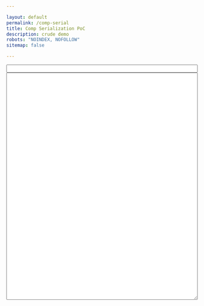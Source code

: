 ```yaml
---

layout: default
permalink: /comp-serial
title: Comp Serialization PoC
description: crude demo
robots: "NOINDEX, NOFOLLOW"
sitemap: false

---
```


<input id="poc-url" style="width:100%;" />
<textarea id="poc-json" style="width:100%; height:600px">

</textarea>

<script type="text/javascript">

// https://stackoverflow.com/questions/14733374/how-to-generate-an-md5-file-hash-in-javascript-node-js
var MD5 = function(d){var r = M(V(Y(X(d),8*d.length)));return r.toLowerCase()};function M(d){for(var _,m="0123456789ABCDEF",f="",r=0;r<d.length;r++)_=d.charCodeAt(r),f+=m.charAt(_>>>4&15)+m.charAt(15&_);return f}function X(d){for(var _=Array(d.length>>2),m=0;m<_.length;m++)_[m]=0;for(m=0;m<8*d.length;m+=8)_[m>>5]|=(255&d.charCodeAt(m/8))<<m%32;return _}function V(d){for(var _="",m=0;m<32*d.length;m+=8)_+=String.fromCharCode(d[m>>5]>>>m%32&255);return _}function Y(d,_){d[_>>5]|=128<<_%32,d[14+(_+64>>>9<<4)]=_;for(var m=1732584193,f=-271733879,r=-1732584194,i=271733878,n=0;n<d.length;n+=16){var h=m,t=f,g=r,e=i;f=md5_ii(f=md5_ii(f=md5_ii(f=md5_ii(f=md5_hh(f=md5_hh(f=md5_hh(f=md5_hh(f=md5_gg(f=md5_gg(f=md5_gg(f=md5_gg(f=md5_ff(f=md5_ff(f=md5_ff(f=md5_ff(f,r=md5_ff(r,i=md5_ff(i,m=md5_ff(m,f,r,i,d[n+0],7,-680876936),f,r,d[n+1],12,-389564586),m,f,d[n+2],17,606105819),i,m,d[n+3],22,-1044525330),r=md5_ff(r,i=md5_ff(i,m=md5_ff(m,f,r,i,d[n+4],7,-176418897),f,r,d[n+5],12,1200080426),m,f,d[n+6],17,-1473231341),i,m,d[n+7],22,-45705983),r=md5_ff(r,i=md5_ff(i,m=md5_ff(m,f,r,i,d[n+8],7,1770035416),f,r,d[n+9],12,-1958414417),m,f,d[n+10],17,-42063),i,m,d[n+11],22,-1990404162),r=md5_ff(r,i=md5_ff(i,m=md5_ff(m,f,r,i,d[n+12],7,1804603682),f,r,d[n+13],12,-40341101),m,f,d[n+14],17,-1502002290),i,m,d[n+15],22,1236535329),r=md5_gg(r,i=md5_gg(i,m=md5_gg(m,f,r,i,d[n+1],5,-165796510),f,r,d[n+6],9,-1069501632),m,f,d[n+11],14,643717713),i,m,d[n+0],20,-373897302),r=md5_gg(r,i=md5_gg(i,m=md5_gg(m,f,r,i,d[n+5],5,-701558691),f,r,d[n+10],9,38016083),m,f,d[n+15],14,-660478335),i,m,d[n+4],20,-405537848),r=md5_gg(r,i=md5_gg(i,m=md5_gg(m,f,r,i,d[n+9],5,568446438),f,r,d[n+14],9,-1019803690),m,f,d[n+3],14,-187363961),i,m,d[n+8],20,1163531501),r=md5_gg(r,i=md5_gg(i,m=md5_gg(m,f,r,i,d[n+13],5,-1444681467),f,r,d[n+2],9,-51403784),m,f,d[n+7],14,1735328473),i,m,d[n+12],20,-1926607734),r=md5_hh(r,i=md5_hh(i,m=md5_hh(m,f,r,i,d[n+5],4,-378558),f,r,d[n+8],11,-2022574463),m,f,d[n+11],16,1839030562),i,m,d[n+14],23,-35309556),r=md5_hh(r,i=md5_hh(i,m=md5_hh(m,f,r,i,d[n+1],4,-1530992060),f,r,d[n+4],11,1272893353),m,f,d[n+7],16,-155497632),i,m,d[n+10],23,-1094730640),r=md5_hh(r,i=md5_hh(i,m=md5_hh(m,f,r,i,d[n+13],4,681279174),f,r,d[n+0],11,-358537222),m,f,d[n+3],16,-722521979),i,m,d[n+6],23,76029189),r=md5_hh(r,i=md5_hh(i,m=md5_hh(m,f,r,i,d[n+9],4,-640364487),f,r,d[n+12],11,-421815835),m,f,d[n+15],16,530742520),i,m,d[n+2],23,-995338651),r=md5_ii(r,i=md5_ii(i,m=md5_ii(m,f,r,i,d[n+0],6,-198630844),f,r,d[n+7],10,1126891415),m,f,d[n+14],15,-1416354905),i,m,d[n+5],21,-57434055),r=md5_ii(r,i=md5_ii(i,m=md5_ii(m,f,r,i,d[n+12],6,1700485571),f,r,d[n+3],10,-1894986606),m,f,d[n+10],15,-1051523),i,m,d[n+1],21,-2054922799),r=md5_ii(r,i=md5_ii(i,m=md5_ii(m,f,r,i,d[n+8],6,1873313359),f,r,d[n+15],10,-30611744),m,f,d[n+6],15,-1560198380),i,m,d[n+13],21,1309151649),r=md5_ii(r,i=md5_ii(i,m=md5_ii(m,f,r,i,d[n+4],6,-145523070),f,r,d[n+11],10,-1120210379),m,f,d[n+2],15,718787259),i,m,d[n+9],21,-343485551),m=safe_add(m,h),f=safe_add(f,t),r=safe_add(r,g),i=safe_add(i,e)}return Array(m,f,r,i)}function md5_cmn(d,_,m,f,r,i){return safe_add(bit_rol(safe_add(safe_add(_,d),safe_add(f,i)),r),m)}function md5_ff(d,_,m,f,r,i,n){return md5_cmn(_&m|~_&f,d,_,r,i,n)}function md5_gg(d,_,m,f,r,i,n){return md5_cmn(_&f|m&~f,d,_,r,i,n)}function md5_hh(d,_,m,f,r,i,n){return md5_cmn(_^m^f,d,_,r,i,n)}function md5_ii(d,_,m,f,r,i,n){return md5_cmn(m^(_|~f),d,_,r,i,n)}function safe_add(d,_){var m=(65535&d)+(65535&_);return(d>>16)+(_>>16)+(m>>16)<<16|65535&m}function bit_rol(d,_){return d<<_|d>>>32-_}


var comp = {
	bots: [
		{name: "barrie", ai: [1,0,1,0,0]},
		{name: "nozzle", ai: [1,0,1,1,1]},
		{name: "inkjet", ai: [1,0,0,0,0]},
		{name: "lobbie", ai: [1,1,1,0,0]},
		{name: "slash", ai: [1,0,1,1,0]},
		{name: "icicool", ai: [0,0,0,0,0]}
	],
	abilities: [
		"ball-lightning",
		"hasty-ground",
		"proximity-translocator",
		"shield-field"
	],
	boosters: [
		"bot-health-rare",
		"corrupted-power-generation-epic",
		"power-generation-epic",
		"power-generation-epic"
	]
};

function serialize(comp){
	let bots = comp.bots.map(bot=>{
		let id = lookup.bot2key[bot.name];
		let ai = aiEncode(bot.ai)
		return id + ai
	}).join('');
	let abilities = comp.abilities.map(ability=>{
		return lookup.ability2key[ability];
	}).join('');
	let boosters = comp.boosters.map(booster=>{
		return lookup.booster2key[booster];
	}).join('');
	return [bots,abilities,boosters].join('-')
}

function unserialize(str){
	let [bots, abilities, boosters] = str.split('-');
	try {
		bots = bots.match(/.{1,4}/g).map(bot=>{
			let [id, ai] = [bot.substr(0,3),bot.substr(3,1)];
			return {name: lookup.key2bot[id], ai: aiDecode(ai)}
		})
	} catch (e) { bots = []; }
	try {
		abilities = abilities.match(/.{1,3}/g).map(id=>lookup.key2ability[id])
	} catch (e) { abilities = []; }
	try {
		boosters = boosters.match(/.{1,3}/g).map(id=>lookup.key2booster[id])
	} catch (e) { boosters = []; }

	return comp = {
		bots: bots,
		abilities: abilities,
		boosters: boosters
	}
}

// mapping the array of 0,1 ai values to binary
// result is base 36 encoded in a single char (2^5 = 32 ai combinations)
function aiEncode(array){
	return Number.parseInt(array.join(''),2).toString(36); // array to bin to decimal to b36
}
function aiDecode(str){
	return Number.parseInt(str, 36).toString(2).padEnd(5,'0').split('')
}


const OVERRIDES = {
	// SUGAR
	// bots
	"barrie":"Bar", "beat":"Bea", "berserker":"Ber", "bigshot":"Big", "bombee":"Bom", "brute":"Bru", "bullseye":"BuE", "bullwark":"BuW", "chainer":"Cha", "chomp":"Cho", "comet":"Com", "dune-bug":"Dun", "flamer":"Fla", "fork":"For", "froggy":"Frg", "frosty":"Frs", "gusto":"Gus", "halo":"Hal", "hornet":"Hor", "icicool":"Ici", "inkjet":"Ink", "ko":"KOx", "link":"Lin", "lobbie":"Lob", "longshot":"Lon", "mort":"Mor", "nibbles":"Nib", "nozzle":"Noz", "phantom":"Pha", "pluggie":"Plu", "pupil":"Pup", "ram":"Ram", "rocketeer":"Roc", "scatter":"Sca", "sheller":"She", "shuffle":"Shu", "slash":"Sla", "slicer":"Sli", "tether":"Tet", "thump":"Thu", "virus":"Vir", "yanky":"Yan",
	// abilities
	"gust":"Gus",
	"hypercharge":"HCh",
	"hyperdrain":"HDr",
	"icewall":"IcW",
	"deep-freeze":"DFr",
	"supercharged-chaos-translocator": "SCT",
	"chaos-translocator": "CTr",
	"explosive-proximity-translocator":"EPT",
	"proximity-translocator": "PTr",
	// boosters
	"ult-cooldowns-rare":"UCD",
	"ult-charge-special":"UCh",
	"faerie's-blessing":"FBl",
	"sub-zero":"SZ0",
	"power-start-epic":"PwS",
	"power-generation-epic":"PwG",
	"corrupted-power-generation-epic":"cPw",
	// COLLISIONS
	//'ram': 'RAM', // bullseye
	'corrupted-sharpshooter-range-epic': 'cSR', // brawler-lifesteal-common
	'energy-resistance-epic': 'EnR', // bot-damage-common
}


var db, lookup = {};

function genLookups(dbCollection){
	let key2entity = {};
	let entity2key = {};
	for (let id in dbCollection){
		const fallback = MD5(id).substr(0,3);
		const key = OVERRIDES[id] || fallback; 
		if (entity2key[id]){ alert('collision: ' + id + ' and ' + entity2key[id]) }; 
		key2entity[fallback] = id; //so serial payloads shared before an override was added stay supported
		key2entity[key] = id;
		entity2key[id] = key;
	}
	return [key2entity, entity2key]
}
	
function init(json){
	db = json;
	const [key2bot, bot2key] = genLookups(db.bots);
	const [key2ability, ability2key] = genLookups(db.abilities);
	const [key2booster, booster2key] = genLookups(db.boosters);

	lookup = {
		key2bot: key2bot, bot2key: bot2key,
		key2ability: key2ability, ability2key: ability2key,
		key2booster: key2booster, booster2key: booster2key,
	}

	const $output = document.querySelector('#poc-json');
	const $url = document.querySelector('#poc-url');

	if (anchor = document.location.hash){
	    // If yes, get the app state out of it
		comp = unserialize(anchor.slice(1));
	}

	$url.value = document.location;
	$output.value = JSON.stringify(comp, null, 2);


	$output.addEventListener('keyup', ()=>{
		document.location.hash = '#'+serialize(JSON.parse($output.value));
		$url.value = document.location;
	});

}



//fetch("comp-serial.json")
fetch("/assets/js/comp-serial.json")
  .then(response => response.json())
  .then(json => init(json));



</script>
